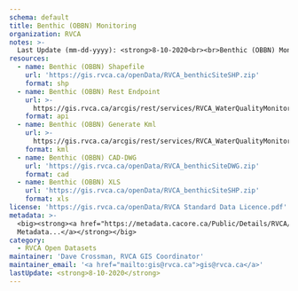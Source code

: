 ```yaml
---
schema: default
title: Benthic (OBBN) Monitoring
organization: RVCA
notes: >-
  Last Update (mm-dd-yyyy): <strong>8-10-2020<br><br>Benthic (OBBN) Monitoring</strong>
resources:
  - name: Benthic (OBBN) Shapefile
    url: 'https://gis.rvca.ca/openData/RVCA_benthicSiteSHP.zip'
    format: shp
  - name: Benthic (OBBN) Rest Endpoint
    url: >-
      https://gis.rvca.ca/arcgis/rest/services/RVCA_WaterQualityMonitoring_Service/MapServer/5
    format: api
  - name: Benthic (OBBN) Generate Kml
    url: >-
      https://gis.rvca.ca/arcgis/rest/services/RVCA_WaterQualityMonitoring_Service/MapServer/generateKml
    format: kml
  - name: Benthic (OBBN) CAD-DWG
    url: 'https://gis.rvca.ca/openData/RVCA_benthicSiteDWG.zip'
    format: cad
  - name: Benthic (OBBN) XLS
    url: 'https://gis.rvca.ca/openData/RVCA_benthicSiteSHP.zip'
    format: xls
license: 'https://gis.rvca.ca/openData/RVCA Standard Data Licence.pdf'
metadata: >-
  <big><strong><a href="https://metadata.cacore.ca/Public/Details/RVCA/id=861">View  
  Metadata...</a></strong></big>
category:
  - RVCA Open Datasets
maintainer: 'Dave Crossman, RVCA GIS Coordinator'
maintainer_email: '<a href="mailto:gis@rvca.ca">gis@rvca.ca</a>'
lastUpdate: <strong>8-10-2020</strong>
---
```

